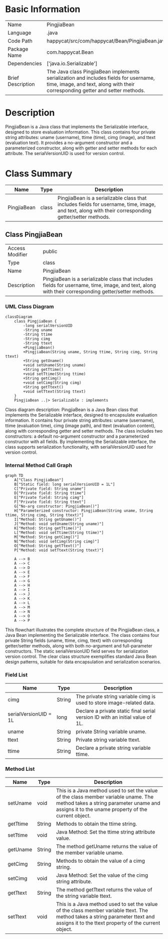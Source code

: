 # Basic Information

|      |      |
|------|------|
| Name | PingjiaBean |
| Language | .java |
| Code Path | happycat/src/com/happycat/Bean/PingjiaBean.java |
| Package Name | com.happycat.Bean |
| Dependencies | ['java.io.Serializable'] |
| Brief Description | The Java class PingjiaBean implements serialization and includes fields for username, time, image, and text, along with their corresponding getter and setter methods. |

# Description

PingjiaBean is a Java class that implements the Serializable interface, designed to store evaluation information. This class contains four private string attributes: uname (username), ttime (time), cimg (image), and ttext (evaluation text). It provides a no-argument constructor and a parameterized constructor, along with getter and setter methods for each attribute. The serialVersionUID is used for version control.

# Class Summary

| Name   | Type  | Description |
|-------|------|-------------|
| PingjiaBean | class | PingjiaBean is a serializable class that includes fields for username, time, image, and text, along with their corresponding getter/setter methods. |



## Class PingjiaBean

|      |      |
|------|------|
| Access Modifier | public |
| Type | class |
| Name | PingjiaBean |
| Description | PingjiaBean is a serializable class that includes fields for username, time, image, and text, along with their corresponding getter/setter methods. |


### UML Class Diagram

```mermaid
classDiagram
    class PingjiaBean {
        -long serialVersionUID
        -String uname
        -String ttime
        -String cimg
        -String ttext
        +PingjiaBean()
        +PingjiaBean(String uname, String ttime, String cimg, String ttext)
        +String getUname()
        +void setUname(String uname)
        +String getTtime()
        +void setTtime(String ttime)
        +String getCimg()
        +void setCimg(String cimg)
        +String getTtext()
        +void setTtext(String ttext)
    }
    PingjiaBean ..|> Serializable : implements
```

Class diagram description:
PingjiaBean is a Java Bean class that implements the Serializable interface, designed to encapsulate evaluation information. It contains four private string attributes: uname (username), ttime (evaluation time), cimg (image path), and ttext (evaluation content), along with corresponding getter and setter methods. The class includes two constructors: a default no-argument constructor and a parameterized constructor with all fields. By implementing the Serializable interface, the class supports serialization functionality, with serialVersionUID used for version control.


### Internal Method Call Graph

```mermaid
graph TD
    A["Class PingjiaBean"]
    B["Static field: long serialVersionUID = 1L"]
    C["Private field: String uname"]
    D["Private field: String ttime"]
    E["Private field: String cimg"]
    F["Private field: String ttext"]
    G["No-arg constructor: PingjiaBean()"]
    H["Parameterized constructor: PingjiaBean(String uname, String ttime, String cimg, String ttext)"]
    I["Method: String getUname()"]
    J["Method: void setUname(String uname)"]
    K["Method: String getTtime()"]
    L["Method: void setTtime(String ttime)"]
    M["Method: String getCimg()"]
    N["Method: void setCimg(String cimg)"]
    O["Method: String getTtext()"]
    P["Method: void setTtext(String ttext)"]

    A --> B
    A --> C
    A --> D
    A --> E
    A --> F
    A --> G
    A --> H
    A --> I
    A --> J
    A --> K
    A --> L
    A --> M
    A --> N
    A --> O
    A --> P
```

This flowchart illustrates the complete structure of the PingjiaBean class, a Java Bean implementing the Serializable interface. The class contains four private String fields (uname, ttime, cimg, ttext) with corresponding getter/setter methods, along with both no-argument and full-parameter constructors. The static serialVersionUID field serves for serialization version control. The clear class structure exemplifies standard Java Bean design patterns, suitable for data encapsulation and serialization scenarios.

### Field List

| Name  | Type  | Description |
|-------|-------|------|
| cimg | String | The private string variable cimg is used to store image-related data. |
| serialVersionUID = 1L | long | Declare a private static final serial version ID with an initial value of 1L. |
| uname | String | private String variable uname. |
| ttext | String | Private string variable ttext. |
| ttime | String | Declare a private string variable ttime. |

### Method List

| Name  | Type  | Description |
|-------|-------|------|
| setUname | void | This is a Java method used to set the value of the class member variable uname. The method takes a string parameter uname and assigns it to the uname property of the current object. |
| getTtime | String | Methods to obtain the ttime string. |
| setTtime | void | Java Method: Set the ttime string attribute value. |
| getUname | String | The method getUname returns the value of the member variable uname. |
| getCimg | String | Methods to obtain the value of a cimg string. |
| setCimg | void | Java Method: Set the value of the cimg string attribute. |
| getTtext | String | The method getTtext returns the value of the string variable ttext. |
| setTtext | void | This is a Java method used to set the value of the class member variable ttext. The method takes a string parameter ttext and assigns it to the ttext property of the current object. |




